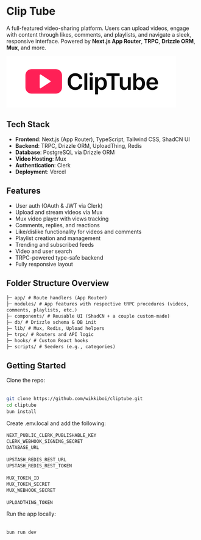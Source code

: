 # Clip Tube

A full-featured video-sharing platform. Users can upload videos, engage with content through likes, comments, and playlists, and navigate a sleek, responsive interface. Powered by **Next.js App Router**, **TRPC**, **Drizzle ORM**, **Mux**, and more.

![Screenshot](./public/banner.png)

## Tech Stack

- **Frontend**: Next.js (App Router), TypeScript, Tailwind CSS, ShadCN UI
- **Backend**: TRPC, Drizzle ORM, UploadThing, Redis
- **Database**: PostgreSQL via Drizzle ORM
- **Video Hosting**: Mux
- **Authentication**: Clerk
- **Deployment**: Vercel

## Features

-  User auth (OAuth & JWT via Clerk)
-  Upload and stream videos via Mux
-  Mux video player with views tracking
-  Comments, replies, and reactions
-  Like/dislike functionality for videos and comments
-  Playlist creation and management
-  Trending and subscribed feeds
-  Video and user search
-  TRPC-powered type-safe backend
-  Fully responsive layout

##  Folder Structure Overview

```
├─ app/ # Route handlers (App Router)
├─ modules/ # App features with respective tRPC procedures (videos, comments, playlists, etc.)
├─ components/ # Reusable UI (ShadCN + a couple custom-made)
├─ db/ # Drizzle schema & DB init
├─ lib/ # Mux, Redis, Upload helpers
├─ trpc/ # Routers and API logic
├─ hooks/ # Custom React hooks
├─ scripts/ # Seeders (e.g., categories)
```

##  Getting Started

Clone the repo:

```bash

git clone https://github.com/wikkiboi/cliptube.git
cd cliptube
bun install

```

Create .env.local and add the following:

```env
NEXT_PUBLIC_CLERK_PUBLISHABLE_KEY
CLERK_WEBHOOK_SIGNING_SECRET
DATABASE_URL

UPSTASH_REDIS_REST_URL
UPSTASH_REDIS_REST_TOKEN

MUX_TOKEN_ID
MUX_TOKEN_SECRET
MUX_WEBHOOK_SECRET

UPLOADTHING_TOKEN
```

Run the app locally:

```bash

bun run dev

```
